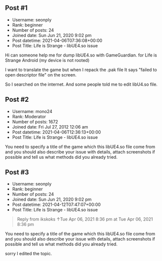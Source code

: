 ## Post #1
- Username: seonply
- Rank: beginner
- Number of posts: 24
- Joined date: Sun Jun 21, 2020 9:02 pm
- Post datetime: 2021-04-06T07:36:08+00:00
- Post Title: Life is Strange - libUE4.so issue

Hi can someone help me for dump libUE4.so with GameGuardian. for Life is Strange Android (my device is not rooted)

I want to translate the game but when I repack the .pak file It says "failed to open descriptor file" on the screen.

So I searched on the internet. And some people told me to edit  libU4.so file.
## Post #2
- Username: mono24
- Rank: Moderator
- Number of posts: 1672
- Joined date: Fri Jul 27, 2012 12:06 am
- Post datetime: 2021-04-06T12:36:13+00:00
- Post Title: Life is Strange - libUE4.so issue

You need to specify a title of the game which this libUE4.so file come from and you should also describe your issue with details, attach screenshots if possible and tell us what methods did you already tried.
## Post #3
- Username: seonply
- Rank: beginner
- Number of posts: 24
- Joined date: Sun Jun 21, 2020 9:02 pm
- Post datetime: 2021-04-12T07:47:07+00:00
- Post Title: Life is Strange - libUE4.so issue

> Reply from ikskoks ↑Tue Apr 06, 2021 8:36 pm at Tue Apr 06, 2021 8:36 pm
>
> 
You need to specify a title of the game which this libUE4.so file come from and you should also describe your issue with details, attach screenshots if possible and tell us what methods did you already tried.

sorry I edited the topic.
